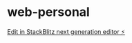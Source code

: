 # web-personal

[Edit in StackBlitz next generation editor ⚡️](https://stackblitz.com/~/github.com/PedroRozas/web-personal)